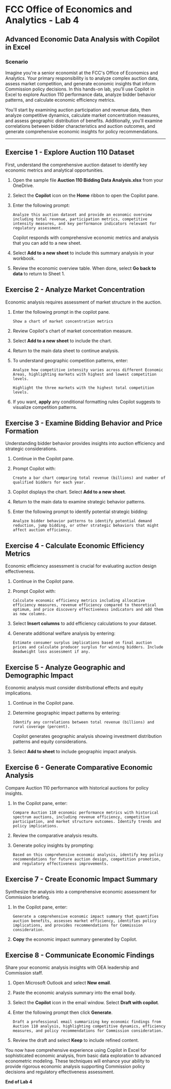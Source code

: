 # FCC Office of Economics and Analytics - Lab 4
## Advanced Economic Data Analysis with Copilot in Excel

### Scenario
Imagine you're a senior economist at the FCC's Office of Economics and Analytics. Your primary responsibility is to analyze complex auction data, assess market competition, and generate economic insights that inform Commission policy decisions. In this hands-on lab, you'll use Copilot in Excel to explore Auction 110 performance data, analyze bidder behavior patterns, and calculate economic efficiency metrics.

You'll start by examining auction participation and revenue data, then analyze competitive dynamics, calculate market concentration measures, and assess geographic distribution of benefits. Additionally, you'll examine correlations between bidder characteristics and auction outcomes, and generate comprehensive economic insights for policy recommendations.

---

## Exercise 1 - Explore Auction 110 Dataset

First, understand the comprehensive auction dataset to identify key economic metrics and analytical opportunities.

1. Open the sample file **Auction 110 Bidding Data Analysis.xlsx** from your OneDrive.

2. Select the **Copilot** icon on the **Home** ribbon to open the Copilot pane.

3. Enter the following prompt:

    ```
    Analyze this auction dataset and provide an economic overview including total revenue, participation metrics, competitive intensity measures, and key performance indicators relevant for regulatory assessment.
    ```

    Copilot responds with comprehensive economic metrics and analysis that you can add to a new sheet.

4. Select **Add to a new sheet** to include this summary analysis in your workbook.

5. Review the economic overview table. When done, select **Go back to data** to return to Sheet 1.

## Exercise 2 - Analyze Market Concentration

Economic analysis requires assessment of market structure in the auction.

1. Enter the following prompt in the copilot pane.

    ```
    Show a chart of market concentration metrics
    ```

2. Review Copilot's chart of market concentration measure.

3. Select **Add to a new sheet** to include the chart.

4. Return to the main data sheet to continue analysis.

5. To understand geographic competition patterns, enter:

    ```
    Analyze how competitive intensity varies across different Economic Areas, highlighting markets with highest and lowest competition levels.
    ```

    ```
    Highlight the three markets with the highest total competition levels.
    ```

6. If you want, **apply** any conditional formatting rules Copilot suggests to visualize competition patterns.

## Exercise 3 - Examine Bidding Behavior and Price Formation

Understanding bidder behavior provides insights into auction efficiency and strategic considerations.

1. Continue in the Copilot pane.

2. Prompt Copilot with:

    ```
    Create a bar chart comparing total revenue (billions) and number of qualified bidders for each year.
    ```

3. Copilot displays the chart. Select **Add to a new sheet**.

4. Return to the main data to examine strategic behavior patterns.

5. Enter the following prompt to identify potential strategic bidding:

    ```
    Analyze bidder behavior patterns to identify potential demand reduction, jump bidding, or other strategic behaviors that might affect auction efficiency.
    ```

## Exercise 4 - Calculate Economic Efficiency Metrics

Economic efficiency assessment is crucial for evaluating auction design effectiveness.

1. Continue in the Copilot pane.

2. Prompt Copilot with:

    ```
    Calculate economic efficiency metrics including allocative efficiency measures, revenue efficiency compared to theoretical optimum, and price discovery effectiveness indicators and add them as new columns.
    ```

3. Select **Insert columns** to add efficiency calculations to your dataset.

4. Generate additional welfare analysis by entering:

    ```
    Estimate consumer surplus implications based on final auction prices and calculate producer surplus for winning bidders. Include deadweight loss assessment if any.
    ```

## Exercise 5 - Analyze Geographic and Demographic Impact

Economic analysis must consider distributional effects and equity implications.

1. Continue in the Copilot pane.

2. Determine geographic impact patterns by entering:

    ```
    Identify any correlations between total revenue (billions) and rural coverage (percent).
    ```

    Copilot generates geographic analysis showing investment distribution patterns and equity considerations.

3. Select **Add to sheet** to include geographic impact analysis.

<!-- 4. For demographic assessment, enter:

    ```
    Calculate per-capita investment levels across different Economic Areas and correlate with demographic factors like income levels, education, and population density.
    ``` -->

## Exercise 6 - Generate Comparative Economic Analysis

Compare Auction 110 performance with historical auctions for policy insights.

1. In the Copilot pane, enter:

    ```
    Compare Auction 110 economic performance metrics with historical spectrum auctions, including revenue efficiency, competitive participation, and market structure outcomes. Identify trends and policy implications.
    ```

2. Review the comparative analysis results.

3. Generate policy insights by prompting:

    ```
    Based on this comprehensive economic analysis, identify key policy recommendations for future auction design, competition promotion, and regulatory effectiveness improvements.
    ```

## Exercise 7 - Create Economic Impact Summary

Synthesize the analysis into a comprehensive economic assessment for Commission briefing.

1. In the Copilot pane, enter:

    ```
    Generate a comprehensive economic impact summary that quantifies auction benefits, assesses market efficiency, identifies policy implications, and provides recommendations for Commission consideration.
    ```

2. **Copy** the economic impact summary generated by Copilot.

## Exercise 8 - Communicate Economic Findings

Share your economic analysis insights with OEA leadership and Commission staff.

1. Open Microsoft Outlook and select **New email**.

2. Paste the economic analysis summary into the email body.

3. Select the **Copilot** icon in the email window. Select **Draft with copilot**.

4. Enter the following prompt then click **Generate**.

    ```
    Draft a professional email summarizing key economic findings from Auction 110 analysis, highlighting competitive dynamics, efficiency measures, and policy recommendations for Commission consideration.
    ```

5. Review the draft and select **Keep** to include refined content.

<!-- ## Exercise 9 - Advanced Econometric Analysis

For more sophisticated economic analysis, explore advanced analytical techniques.

1. Return to your Excel workbook and open the Copilot pane.

2. Enter an advanced analysis prompt:

    ```
    Perform regression analysis to identify factors that significantly influence final auction prices. Include bidder characteristics, market demographics, and competitive intensity variables.
    ```

3. Review the econometric results and model interpretation.

4. For policy simulation, enter:

    ```
    Model counterfactual scenarios showing how auction outcomes might differ under alternative reserve price levels or different competitive structures.
    ```

## Exercise 10 - Generate Policy Research Report

Create comprehensive research documentation for institutional knowledge.

1. In the Copilot pane, enter:

    ```
    Create a detailed methodology summary documenting the economic analysis approach, data sources, analytical techniques, key assumptions, and validation procedures used in this auction assessment.
    ```

2. Select **Add to a new sheet** for the methodology documentation.

3. Generate research conclusions:

    ```
    Summarize the most important economic insights from this analysis that should inform future FCC spectrum policy decisions and auction design considerations.
    ``` -->

You now have comprehensive experience using Copilot in Excel for sophisticated economic analysis, from basic data exploration to advanced econometric modeling. These techniques will enhance your ability to provide rigorous economic analysis supporting Commission policy decisions and regulatory effectiveness assessment.

**End of Lab 4**